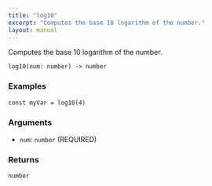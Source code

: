 ```yaml
---
title: "log10"
excerpt: "Computes the base 10 logarithm of the number."
layout: manual
---
```


Computes the base 10 logarithm of the number.



```
log10(num: number) -> number
```

### Examples

```kcl
const myVar = log10(4)
```

### Arguments

* `num`: `number` (REQUIRED)

### Returns

`number`



